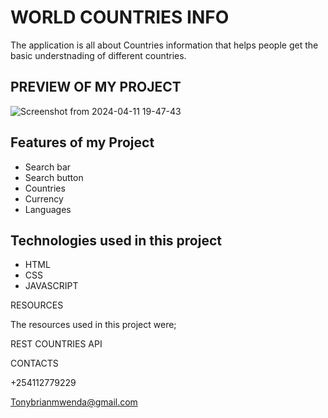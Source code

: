  # WORLD COUNTRIES INFO
The application is all about Countries information that helps people get the basic understnading of different countries.

## PREVIEW OF MY PROJECT
![Screenshot from 2024-04-11 19-47-43](https://github.com/Tonybriandev/PHASE-1-PROJECT/assets/161289086/11e931ef-2fef-482e-ae21-cde7a81a30b2)

## Features of my Project
- Search bar
- Search button
- Countries
- Currency
- Languages

## Technologies used in this project
- HTML
- CSS
- JAVASCRIPT

RESOURCES

The resources used in this project were;

REST COUNTRIES API

CONTACTS

+254112779229

Tonybrianmwenda@gmail.com






